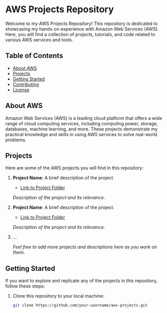 # AWS Projects Repository

Welcome to my AWS Projects Repository! This repository is dedicated to showcasing my hands-on experience with Amazon Web Services (AWS). Here, you will find a collection of projects, tutorials, and code related to various AWS services and tools.

## Table of Contents

- [About AWS](#about-aws)
- [Projects](#projects)
- [Getting Started](#getting-started)
- [Contributing](#contributing)
- [License](#license)

## About AWS

Amazon Web Services (AWS) is a leading cloud platform that offers a wide range of cloud computing services, including computing power, storage, databases, machine learning, and more. These projects demonstrate my practical knowledge and skills in using AWS services to solve real-world problems.

## Projects

Here are some of the AWS projects you will find in this repository:

1. **Project Name**: A brief description of the project.

   - [Link to Project Folder](/project-folder)

   _Description of the project and its relevance._

2. **Project Name**: A brief description of the project.

   - [Link to Project Folder](/project-folder)

   _Description of the project and its relevance._

3. ...

   _Feel free to add more projects and descriptions here as you work on them._

## Getting Started

If you want to explore and replicate any of the projects in this repository, follow these steps:

1. Clone this repository to your local machine:

   ```bash
   git clone https://github.com/your-username/aws-projects.git

